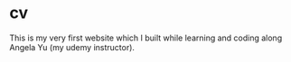 # cv

This is my very first website which I built while learning and coding along Angela Yu (my udemy instructor).
